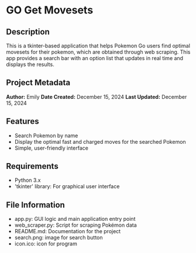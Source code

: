# GO Get Movesets

## Description
This is a tkinter-based application that helps Pokemon Go users find optimal movesets for their pokemon, which are obtained through web scraping. This app provides a search bar with an option list that updates in real time and displays the results.

## Project Metadata
**Author:** Emily
**Date Created:** December 15, 2024
**Last Updated:** December 15, 2024

## Features
- Search Pokemon by name
- Display the optimal fast and charged moves for the searched Pokemon
- Simple, user-friendly interface

## Requirements
- Python 3.x
- 'tkinter' library: For graphical user interface

## File Information
- app.py: GUI logic and main application entry point
- web_scraper.py: Script for scraping Pokémon data
- README.md: Documentation for the project
- search.png: image for search button
- icon.ico: icon for program